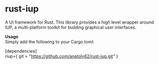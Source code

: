 # rust-iup
A UI framework for Rust.
This library provides a high level wrapper around IUP, a multi-platform toolkit for building graphical user interfaces.

<b>Usage</b><br>
Simply add the following to your Cargo.toml:

[dependencies] <br>
 riup={ git = "https://github.com/anatoly62/rust-iup.git"  }

